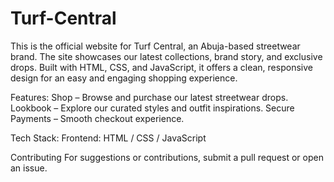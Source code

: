 # Turf-Central
This is the official website for Turf Central, an Abuja-based streetwear brand. The site showcases our latest collections, brand story, and exclusive drops. Built with HTML, CSS, and JavaScript, it offers a clean, responsive design for an easy and engaging shopping experience.

Features:
Shop – Browse and purchase our latest streetwear drops.
Lookbook – Explore our curated styles and outfit inspirations.
Secure Payments – Smooth checkout experience.

Tech Stack:
Frontend: HTML / CSS / JavaScript

Contributing
For suggestions or contributions, submit a pull request or open an issue.

